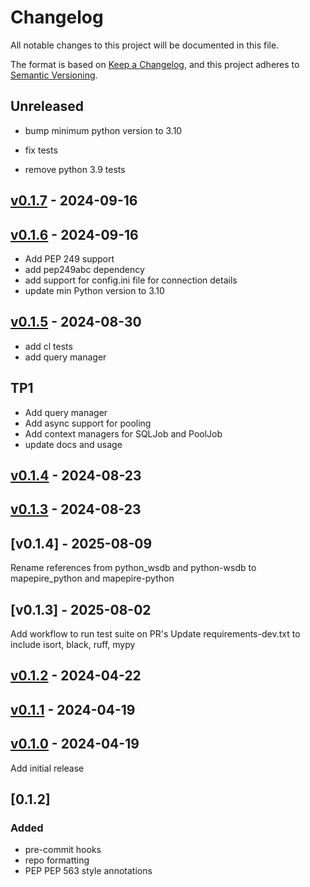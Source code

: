# Changelog

All notable changes to this project will be documented in this file.

The format is based on [Keep a Changelog](https://keepachangelog.com/en/1.0.0/),
and this project adheres to [Semantic Versioning](https://semver.org/spec/v2.0.0.html).

## Unreleased
- bump minimum python version to 3.10

- fix tests
- remove python 3.9 tests

## [v0.1.7](https://github.com/Mapepire-IBMi/mapepire-python/releases/tag/v0.1.7) - 2024-09-16

## [v0.1.6](https://github.com/Mapepire-IBMi/mapepire-python/releases/tag/v0.1.6) - 2024-09-16
- Add PEP 249 support
- add pep249abc dependency
- add support for config.ini file for connection details
- update min Python version to 3.10


## [v0.1.5](https://github.com/Mapepire-IBMi/mapepire-python/releases/tag/v0.1.5) - 2024-08-30
- add cl tests
- add query manager

## TP1
- Add query manager
- Add async support for pooling
- Add context managers for SQLJob and PoolJob
- update docs and usage

## [v0.1.4](https://github.com/Mapepire-IBMi/mapepire-python/releases/tag/v0.1.4) - 2024-08-23

## [v0.1.3](https://github.com/Mapepire-IBMi/mapepire-python/releases/tag/v0.1.3) - 2024-08-23

## [v0.1.4] - 2025-08-09
Rename references from python_wsdb and python-wsdb to mapepire_python and mapepire-python

## [v0.1.3] - 2025-08-02
Add workflow to run test suite on PR's
Update requirements-dev.txt to include isort, black, ruff, mypy

## [v0.1.2](https://github.com/Mapepire-IBMi/mapepire-python/releases/tag/v0.1.2) - 2024-04-22

## [v0.1.1](https://github.com/Mapepire-IBMi/mapepire-python/releases/tag/v0.1.1) - 2024-04-19

## [v0.1.0](https://github.com/Mapepire-IBMi/mapepire-python/releases/tag/v0.1.0) - 2024-04-19
Add initial release

## [0.1.2] 
### Added 
- pre-commit hooks
- repo formatting
- PEP PEP 563 style annotations
